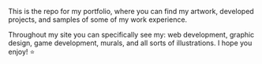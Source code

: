This is the repo for my portfolio, where you can find my artwork, developed projects, and samples of some of my work experience. 

Throughout my site you can specifically see my: web development, graphic design, game development, murals, and all sorts of illustrations. I hope you enjoy! ⭐
